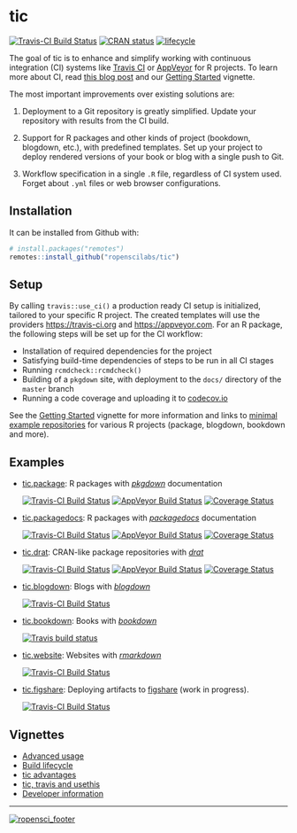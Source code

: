 # tic

[![Travis-CI Build Status](https://travis-ci.org/ropenscilabs/tic.svg?branch=master)](https://travis-ci.org/ropenscilabs/tic)
[![CRAN status](https://www.r-pkg.org/badges/version/tic)](https://cran.r-project.org/package=tic)
[![lifecycle](https://img.shields.io/badge/lifecycle-maturing-blue.svg)](https://www.tidyverse.org/lifecycle/#maturing)

The goal of tic is to enhance and simplify working with continuous integration (CI) systems like [Travis CI](https://travis-ci.org) or [AppVeyor](https://www.appveyor.com/) for R projects.  To learn more about CI, read [this blog post](http://mahugh.com/2016/09/02/travis-ci-for-test-automation/) and our [Getting Started](https://ropenscilabs/tic/articles/tic.html#prerequisites) vignette.

The most important improvements over existing solutions are:

1. Deployment to a Git repository is greatly simplified. Update your repository with results from the CI build.

1. Support for R packages and other kinds of project (bookdown, blogdown, etc.), with predefined templates. 
   Set up your project to deploy rendered versions of your book or blog with a single push to Git.

1. Workflow specification in a single `.R` file, regardless of CI system used.  
   Forget about `.yml` files or web browser configurations.

## Installation

It can be installed from Github with:

``` r
# install.packages("remotes")
remotes::install_github("ropenscilabs/tic")
```

## Setup

By calling `travis::use_ci()` a production ready CI setup is initialized, tailored to your specific R project.
The created templates will use the providers https://travis-ci.org and https://appveyor.com.
For an R package, the following steps will be set up for the CI workflow:

- Installation of required dependencies for the project
- Satisfying build-time dependencies of steps to be run in all CI stages
- Running `rcmdcheck::rcmdcheck()`
- Building of a `pkgdown` site, with deployment to the `docs/` directory of the `master` branch
- Running a code coverage and uploading it to [codecov.io](https://codecov.io/)

See the [Getting Started](https://ropenscilabs.github.io/tic/articles/tic.html) vignette for more information and links to [minimal example repositories](https://ropenscilabs.github.io/tic/articles/tic.html#examples-projects) for various R projects (package, blogdown, bookdown and more).

## Examples

- [tic.package](https://github.com/ropenscilabs/tic.package): R packages with [_pkgdown_](https://pkgdown.r-lib.org/) documentation

    [![Travis-CI Build Status](https://travis-ci.org/ropenscilabs/tic.package.svg?branch=master)](https://travis-ci.org/ropenscilabs/tic.package) [![AppVeyor Build Status](https://ci.appveyor.com/api/projects/status/github/ropenscilabs/tic.package?branch=master&svg=true)](https://ci.appveyor.com/project/ropenscilabs/tic-package) [![Coverage Status](https://codecov.io/gh/ropenscilabs/tic.package/branch/master/graph/badge.svg)](https://codecov.io/github/ropenscilabs/tic.package?branch=master)
    
- [tic.packagedocs](https://github.com/ropenscilabs/tic.packagedocs): R packages with [_packagedocs_](http://hafen.github.io/packagedocs/) documentation

    [![Travis-CI Build Status](https://travis-ci.org/ropenscilabs/tic.packagedocs.svg?branch=master)](https://travis-ci.org/ropenscilabs/tic.packagedocs) [![AppVeyor Build Status](https://ci.appveyor.com/api/projects/status/github/ropenscilabs/tic.packagedocs?branch=master&svg=true)](https://ci.appveyor.com/project/ropenscilabs/tic.packagedocs) [![Coverage Status](https://codecov.io/gh/ropenscilabs/tic.packagedocs/branch/master/graph/badge.svg)](https://codecov.io/github/ropenscilabs/tic.packagedocs?branch=master)
    
- [tic.drat](https://github.com/ropenscilabs/tic.drat): CRAN-like package repositories with [_drat_](http://dirk.eddelbuettel.com/code/drat.html)

    [![Travis-CI Build Status](https://travis-ci.org/ropenscilabs/tic.drat.svg?branch=master)](https://travis-ci.org/ropenscilabs/tic.drat) [![AppVeyor Build Status](https://ci.appveyor.com/api/projects/status/github/ropenscilabs/tic.drat?branch=master&svg=true)](https://ci.appveyor.com/project/ropenscilabs/tic.drat) [![Coverage Status](https://codecov.io/gh/ropenscilabs/tic.drat/branch/master/graph/badge.svg)](https://codecov.io/github/ropenscilabs/tic.drat?branch=master)
    
- [tic.blogdown](https://github.com/ropenscilabs/tic.blogdown): Blogs with [_blogdown_](https://bookdown.org/yihui/blogdown/)

    [![Travis-CI Build Status](https://travis-ci.org/ropenscilabs/tic.blogdown.svg?branch=master)](https://travis-ci.org/ropenscilabs/tic.blogdown)
    
- [tic.bookdown](https://github.com/ropenscilabs/tic.bookdown): Books with [_bookdown_](https://bookdown.org/)

    [![Travis build status](https://travis-ci.org/krlmlr/tic.bookdown.svg?branch=master)](https://travis-ci.org/krlmlr/tic.bookdown)
    
- [tic.website](https://github.com/ropenscilabs/tic.website): Websites with [_rmarkdown_](https://rmarkdown.rstudio.com/)

    [![Travis-CI Build Status](https://travis-ci.org/ropenscilabs/tic.website.svg?branch=master)](https://travis-ci.org/ropenscilabs/tic.website)
    
- [tic.figshare](https://github.com/ropenscilabs/tic.figshare): Deploying artifacts to [figshare](https://figshare.com/) (work in progress).

    [![Travis-CI Build Status](https://travis-ci.org/ropenscilabs/tic.figshare.svg?branch=master)](https://travis-ci.org/ropenscilabs/tic.figshare)

## Vignettes

- [Advanced usage](https://ropenscilabs.github.io/tic/articles/advanced.html)
- [Build lifecycle](https://ropenscilabs.github.io/tic/articles/build-lifecycle.html)
- [tic advantages](https://ropenscilabs.github.io/tic/articles/advantages.html)
- [tic, travis and usethis](https://ropenscilabs.github.io/tic/articles/tic-usethis-travis.html)
- [Developer information](https://ropenscilabs.github.io/tic/articles/custom-steps.html)

---

[![ropensci_footer](https://ropensci.org/public_images/ropensci_footer.png)](https://ropensci.org)
